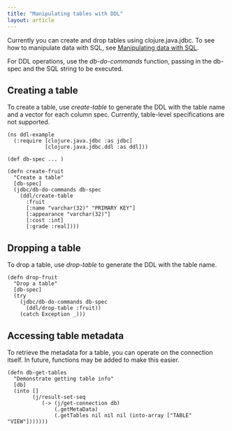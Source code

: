```yaml
---
title: "Manipulating tables with DDL"
layout: article
---
```


Currently you can create and drop tables using clojure.java.jdbc. To see how to manipulate data with SQL, see [Manipulating data with SQL](using_sql.html).

For DDL operations, use the *db-do-commands* function, passing in the db-spec and the SQL string to be executed.

## Creating a table
To create a table, use *create-table* to generate the DDL with the table name and a vector for each column spec. Currently, table-level specifications are not supported.

    (ns ddl-example
      (:require [clojure.java.jdbc :as jdbc]
                [clojure.java.jdbc.ddl :as ddl]))
    
    (def db-spec ... )
    
    (defn create-fruit
      "Create a table"
      [db-spec]
      (jdbc/db-do-commands db-spec
        (ddl/create-table
          :fruit
          [:name "varchar(32)" "PRIMARY KEY"]
          [:appearance "varchar(32)"]
          [:cost :int]
          [:grade :real])))

## Dropping a table
To drop a table, use *drop-table* to generate the DDL with the table name.

    (defn drop-fruit
      "Drop a table"
      [db-spec]
      (try
        (jdbc/db-do-commands db-spec
          (ddl/drop-table :fruit))
        (catch Exception _)))

## Accessing table metadata
To retrieve the metadata for a table, you can operate on the connection itself. In future, functions may be added to make this easier.

    (defn db-get-tables
      "Demonstrate getting table info"
      [db]
      (into []
            (j/result-set-seq
               (-> (j/get-connection db)
                   (.getMetaData)
                   (.getTables nil nil nil (into-array ["TABLE" "VIEW"]))))))

